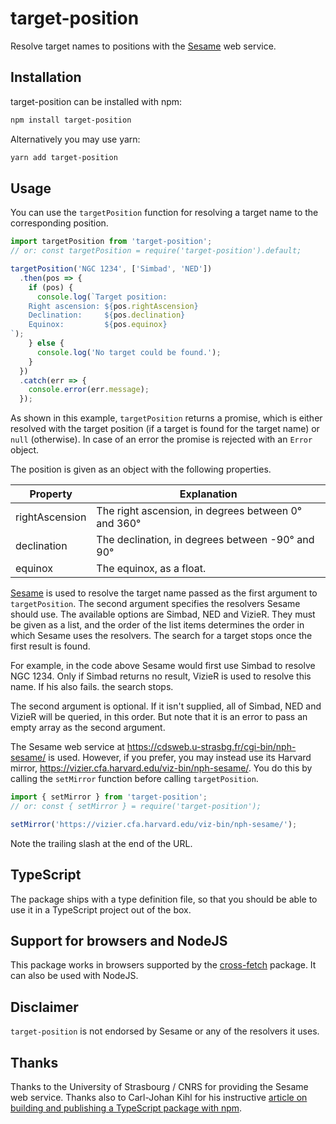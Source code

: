 # target-position
Resolve target names to positions with the [Sesame](http://cds.u-strasbg.fr/cgi-bin/Sesame) web service.

## Installation

target-position can be installed with npm:

```bash
npm install target-position
```

Alternatively you may use yarn:

```bash
yarn add target-position
```

## Usage

You can use the `targetPosition` function for resolving a target name to the corresponding position.

```javascript
import targetPosition from 'target-position';
// or: const targetPosition = require('target-position').default;

targetPosition('NGC 1234', ['Simbad', 'NED'])
  .then(pos => {
    if (pos) {
      console.log(`Target position:
    Right ascension: ${pos.rightAscension}
    Declination:     ${pos.declination}
    Equinox:         ${pos.equinox}
`);
    } else {
      console.log('No target could be found.');
    }
  })
  .catch(err => {
    console.error(err.message);
  });
```

As shown in this example, `targetPosition` returns a promise, which is either resolved with the target position (if a target is found for the target name) or `null` (otherwise). In case of an error the promise is rejected with an `Error` object.

The position is given as an object with the following properties.

Property | Explanation
---- | ----
rightAscension | The right ascension, in degrees between 0&deg; and 360&deg;
declination | The declination, in degrees between -90&deg; and 90&deg;
equinox | The equinox, as a float.

[Sesame](http://cds.u-strasbg.fr/cgi-bin/Sesame) is used to resolve the target name passed as the first argument to `targetPosition`. The second argument specifies the resolvers Sesame should use. The available options are Simbad, NED and VizieR. They must be given as a list, and the order of the list items determines the order in which Sesame uses the resolvers. The search for a target stops once the first result is found.

For example, in the code above Sesame would first use Simbad to resolve NGC 1234. Only if Simbad returns no result, VizieR is used to resolve this name. If his also fails. the search stops.

The second argument is optional. If it isn't supplied, all of Simbad, NED and VizieR will be queried, in this order. But note that it is an error to pass an empty array as the second argument.

The Sesame web service at https://cdsweb.u-strasbg.fr/cgi-bin/nph-sesame/ is used. However, if you prefer, you may instead use its Harvard mirror, https://vizier.cfa.harvard.edu/viz-bin/nph-sesame/. You do this by calling the `setMirror` function before calling `targetPosition`.

```javascript
import { setMirror } from 'target-position';
// or: const { setMirror } = require('target-position');

setMirror('https://vizier.cfa.harvard.edu/viz-bin/nph-sesame/');
```

Note the trailing slash at the end of the URL.

## TypeScript

The package ships with a type definition file, so that you should be able to use it in a TypeScript project out of the box.

## Support for browsers and NodeJS

This package works in browsers supported by the [cross-fetch](https://github.com/lquixada/cross-fetch) package. It can also be used with NodeJS.

## Disclaimer

`target-position` is not endorsed by Sesame or any of the resolvers it uses.

## Thanks

Thanks to the University of Strasbourg / CNRS for providing the Sesame web service. Thanks also to Carl-Johan Kihl for his instructive [article on building and publishing a TypeScript package with npm](https://itnext.io/step-by-step-building-and-publishing-an-npm-typescript-package-44fe7164964c).
